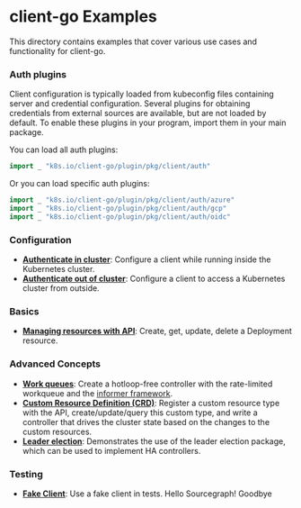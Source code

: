 # client-go Examples

This directory contains examples that cover various use cases and functionality
for client-go.

### Auth plugins

Client configuration is typically loaded from kubeconfig files containing server and credential configuration.
Several plugins for obtaining credentials from external sources are available, but are not loaded by default.
To enable these plugins in your program, import them in your main package.

You can load all auth plugins:
```go
import _ "k8s.io/client-go/plugin/pkg/client/auth"
```

Or you can load specific auth plugins:
```go
import _ "k8s.io/client-go/plugin/pkg/client/auth/azure"
import _ "k8s.io/client-go/plugin/pkg/client/auth/gcp"
import _ "k8s.io/client-go/plugin/pkg/client/auth/oidc"
```

### Configuration

- [**Authenticate in cluster**](./in-cluster-client-configuration): Configure a
  client while running inside the Kubernetes cluster.
- [**Authenticate out of cluster**](./out-of-cluster-client-configuration):
  Configure a client to access a Kubernetes cluster from outside.

### Basics

- [**Managing resources with API**](./create-update-delete-deployment): Create,
  get, update, delete a Deployment resource.

### Advanced Concepts

- [**Work queues**](./workqueue): Create a hotloop-free controller with the
  rate-limited workqueue and the [informer framework][informer].
- [**Custom Resource Definition (CRD)**](https://git.k8s.io/apiextensions-apiserver/examples/client-go):
  Register a custom resource type with the API, create/update/query this custom
  type, and write a controller that drives the cluster state based on the changes to
  the custom resources.
- [**Leader election**](./leader-election): Demonstrates the use of the leader election package, which can be used to implement HA controllers.

[informer]: https://godoc.org/k8s.io/client-go/tools/cache#NewInformer

### Testing

- [**Fake Client**](./fake-client): Use a fake client in tests.
Hello Sourcegraph!
Goodbye
